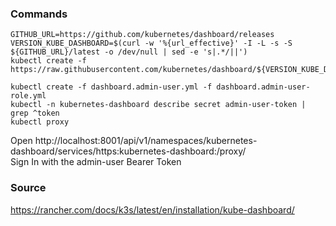 ### Commands
```
GITHUB_URL=https://github.com/kubernetes/dashboard/releases
VERSION_KUBE_DASHBOARD=$(curl -w '%{url_effective}' -I -L -s -S ${GITHUB_URL}/latest -o /dev/null | sed -e 's|.*/||')
kubectl create -f https://raw.githubusercontent.com/kubernetes/dashboard/${VERSION_KUBE_DASHBOARD}/aio/deploy/recommended.yaml
```

```
kubectl create -f dashboard.admin-user.yml -f dashboard.admin-user-role.yml
kubectl -n kubernetes-dashboard describe secret admin-user-token | grep ^token
kubectl proxy
```

Open http://localhost:8001/api/v1/namespaces/kubernetes-dashboard/services/https:kubernetes-dashboard:/proxy/  
Sign In with the admin-user Bearer Token


### Source
https://rancher.com/docs/k3s/latest/en/installation/kube-dashboard/
